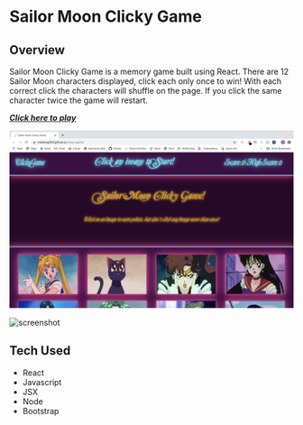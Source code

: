 # Sailor Moon Clicky Game

## Overview
Sailor Moon Clicky Game is a memory game built using React. There are 12 Sailor Moon characters displayed, click each only once to win! With each correct click the characters will shuffle on the page. If you click the same character twice the game will restart.

 _**[Click here to play](https://mdelong333.github.io/clicky-game/)**_

 ![screenshot](./public/images/screenshots/Sailor-Moon-Clicky1.png)


 ![screenshot](./public/images/screenshots/Sailor-Moon-Clicky2.png)

## Tech Used

* React
* Javascript
* JSX
* Node
* Bootstrap